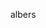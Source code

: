 albers

<div align=center><script src="//cdnjs.cloudflare.com/ajax/libs/p5.js/0.5.8/p5.js"></script> <script src="02.js"></script></div>
